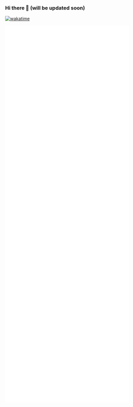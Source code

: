 ### Hi there 👋 (will be updated soon)

[![wakatime](https://wakatime.com/badge/user/cf42b183-0819-4213-a36e-c7fe2ff1831c.svg)](https://wakatime.com/@cf42b183-0819-4213-a36e-c7fe2ff1831c)

<img align="center" src="/github-metrics.svg" alt="Metrics" width="400">

<!--
**smol-loli/smol-loli** is a ✨ _special_ ✨ repository because its `README.md` (this file) appears on your GitHub profile.

Here are some ideas to get you started:

- 🔭 I’m currently working on ...
- 🌱 I’m currently learning ...
- 👯 I’m looking to collaborate on ...
- 🤔 I’m looking for help with ...
- 💬 Ask me about ...
- 📫 How to reach me: ...
- 😄 Pronouns: ...
- ⚡ Fun fact: ...
-->

